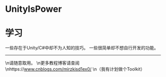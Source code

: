 # UnityIsPower
学习
=
一些存在于Unity/C#中却不为人知的技巧。
一些很简单却不想自行开发的功能。
 
---
\n请随意取用。
\n更多教程博客请查阅
\nhttps://www.cnblogs.com/mirzkisd1ex0/
\n（我有计划做个Toolkit）
